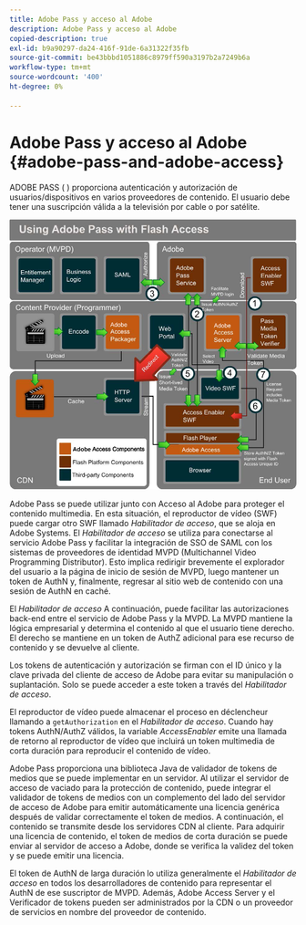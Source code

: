 ```yaml
---
title: Adobe Pass y acceso al Adobe
description: Adobe Pass y acceso al Adobe
copied-description: true
exl-id: b9a90297-da24-416f-91de-6a31322f35fb
source-git-commit: be43bbbd1051886c8979ff590a3197b2a7249b6a
workflow-type: tm+mt
source-wordcount: '400'
ht-degree: 0%

---
```


# Adobe Pass y acceso al Adobe {#adobe-pass-and-adobe-access}

ADOBE PASS ( [](https://www.adobe.com/products/adobepass/)) proporciona autenticación y autorización de usuarios/dispositivos en varios proveedores de contenido. El usuario debe tener una suscripción válida a la televisión por cable o por satélite.

<!--<a id="fig_cln_bc2_44"></a>-->

![](assets/AdobePass_web.png)

Adobe Pass se puede utilizar junto con Acceso al Adobe para proteger el contenido multimedia. En esta situación, el reproductor de vídeo (SWF) puede cargar otro SWF llamado *Habilitador de acceso*, que se aloja en Adobe Systems. El *Habilitador de acceso* se utiliza para conectarse al servicio Adobe Pass y facilitar la integración de SSO de SAML con los sistemas de proveedores de identidad MVPD (Multichannel Video Programming Distributor). Esto implica redirigir brevemente el explorador del usuario a la página de inicio de sesión de MVPD, luego mantener un token de AuthN y, finalmente, regresar al sitio web de contenido con una sesión de AuthN en caché.

El *Habilitador de acceso* A continuación, puede facilitar las autorizaciones back-end entre el servicio de Adobe Pass y la MVPD. La MVPD mantiene la lógica empresarial y determina el contenido al que el usuario tiene derecho. El derecho se mantiene en un token de AuthZ adicional para ese recurso de contenido y se devuelve al cliente.

Los tokens de autenticación y autorización se firman con el ID único y la clave privada del cliente de acceso de Adobe para evitar su manipulación o suplantación. Solo se puede acceder a este token a través del *Habilitador de acceso*.

El reproductor de vídeo puede almacenar el proceso en déclencheur llamando a `getAuthorization` en el *Habilitador de acceso*. Cuando hay tokens AuthN/AuthZ válidos, la variable *AccessEnabler* emite una llamada de retorno al reproductor de vídeo que incluirá un token multimedia de corta duración para reproducir el contenido de vídeo.

Adobe Pass proporciona una biblioteca Java de validador de tokens de medios que se puede implementar en un servidor. Al utilizar el servidor de acceso de vaciado para la protección de contenido, puede integrar el validador de tokens de medios con un complemento del lado del servidor de acceso de Adobe para emitir automáticamente una licencia genérica después de validar correctamente el token de medios. A continuación, el contenido se transmite desde los servidores CDN al cliente. Para adquirir una licencia de contenido, el token de medios de corta duración se puede enviar al servidor de acceso a Adobe, donde se verifica la validez del token y se puede emitir una licencia.

El token de AuthN de larga duración lo utiliza generalmente el *Habilitador de acceso* en todos los desarrolladores de contenido para representar el AuthN de ese suscriptor de MVPD. Además, Adobe Access Server y el Verificador de tokens pueden ser administrados por la CDN o un proveedor de servicios en nombre del proveedor de contenido.
